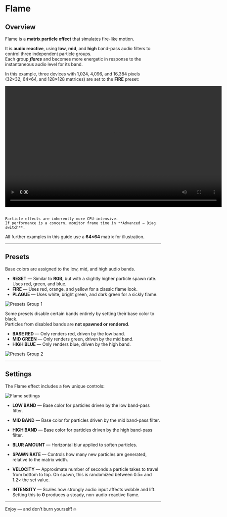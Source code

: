# Flame

## Overview

Flame is a **matrix particle effect** that simulates fire-like motion.

It is **audio reactive**, using **low**, **mid**, and **high** band-pass audio filters to control three independent particle groups.  
Each group ***flares*** and becomes more energetic in response to the instantaneous audio level for its band.

In this example, three devices with 1,024, 4,096, and 16,384 pixels  
(32×32, 64×64, and 128×128 matrices) are set to the **FIRE** preset:

<video width="700" height="390" controls loop>
   <source src="../../_static/effects/matrix/flame/flame3.mp4" type="video/mp4">
   Your browser does not support the video tag.
</video>
<br><br>

```{note}
Particle effects are inherently more CPU-intensive.  
If performance is a concern, monitor frame time in **Advanced → Diag switch**.
```

All further examples in this guide use a **64×64** matrix for illustration.

---

## Presets

Base colors are assigned to the low, mid, and high audio bands.

- **RESET** — Similar to **RGB**, but with a slightly higher particle spawn rate. Uses red, green, and blue.  
- **FIRE** — Uses red, orange, and yellow for a classic flame look.  
- **PLAGUE** — Uses white, bright green, and dark green for a sickly flame.

![Presets Group 1](/_static/effects/matrix/flame/presets1.png)

Some presets disable certain bands entirely by setting their base color to black.  
Particles from disabled bands are **not spawned or rendered**.

- **BASE RED** — Only renders red, driven by the low band.  
- **MID GREEN** — Only renders green, driven by the mid band.  
- **HIGH BLUE** — Only renders blue, driven by the high band.

![Presets Group 2](/_static/effects/matrix/flame/presets2.png)

---

## Settings

The Flame effect includes a few unique controls:

![Flame settings](/_static/effects/matrix/flame/settings.png)

- **LOW BAND** — Base color for particles driven by the low band-pass filter.  
- **MID BAND** — Base color for particles driven by the mid band-pass filter.  
- **HIGH BAND** — Base color for particles driven by the high band-pass filter.  

- **BLUR AMOUNT** — Horizontal blur applied to soften particles.  
- **SPAWN RATE** — Controls how many new particles are generated, relative to the matrix width.  
- **VELOCITY** — Approximate number of seconds a particle takes to travel from bottom to top. On spawn, this is randomized between 0.5× and 1.2× the set value.  
- **INTENSITY** — Scales how strongly audio input affects wobble and lift.  
  Setting this to **0** produces a steady, non-audio-reactive flame.

---

Enjoy — and don’t burn yourself! 🔥
